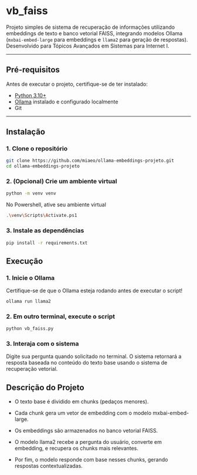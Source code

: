 # vb_faiss

Projeto simples de sistema de recuperação de informações utilizando embeddings de texto e banco vetorial FAISS, integrando modelos Ollama (`mxbai-embed-large` para embeddings e `llama2` para geração de respostas). Desenvolvido para Tópicos Avançados em Sistemas para Internet I.

---

## Pré-requisitos

Antes de executar o projeto, certifique-se de ter instalado:

- [Python 3.10+](https://www.python.org/)
- [Ollama](https://ollama.com/) instalado e configurado localmente
- Git

---

## Instalação

### 1. Clone o repositório

```bash
git clone https://github.com/miaeo/ollama-embeddings-projeto.git
cd ollama-embeddings-projeto
```

### 2. (Opcional) Crie um ambiente virtual

```bash
python -m venv venv
```
No Powershell, ative seu ambiente virtual

```bash
.\venv\Scripts\Activate.ps1
```

### 3. Instale as dependências

```bash
pip install -r requirements.txt
```

## Execução

### 1. Inicie o Ollama

Certifique-se de que o Ollama esteja rodando antes de executar o script!

```bash
ollama run llama2
```

### 2. Em outro terminal, execute o script

```bash
python vb_faiss.py
```

### 3. Interaja com o sistema

Digite sua pergunta quando solicitado no terminal. O sistema retornará a resposta baseada no conteúdo do texto base usando o sistema de recuperação vetorial.


## Descrição do Projeto

- O texto base é dividido em chunks (pedaços menores).

- Cada chunk gera um vetor de embedding com o modelo mxbai-embed-large.

- Os embeddings são armazenados no banco vetorial FAISS.

- O modelo llama2 recebe a pergunta do usuário, converte em embedding, e recupera os chunks mais relevantes.

- Por fim, o modelo responde com base nesses chunks, gerando respostas contextualizadas.
